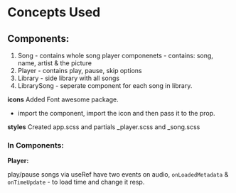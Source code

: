 # Concepts Used

## Components:
1) Song - contains whole song player componenets - contains: song, name, artist & the picture
2) Player - contains play, pause, skip options
3) Library - side library with all songs
4) LibrarySong - seperate component for each song in library.

**icons**
Added Font awesome package.

- import the component, import the icon and then pass it to the prop.

**styles**
Created app.scss and partials _player.scss and _song.scss

### In Components:

**Player:**

play/pause songs via useRef
have two events on audio, `onLoadedMetadata` & `onTimeUpdate` - to load time and change it resp.
